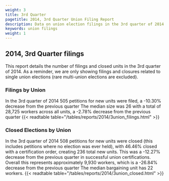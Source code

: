 ```yaml
---
weight: 3
title: 3rd Quarter
pagetitle: 2014, 3rd Quarter Union Filing Report
description: Data on union election filings in the 3rd quarter of 2014
keywords: union filings
weight: 1
---
```


## 2014, 3rd Quarter filings

This report details the number of filings and closed units in the 3rd quarter of 2014. As a reminder, we are only showing filings and closures related to single union elections (rare multi-union elections are excluded).

### Filings by Union
In the 3rd quarter of 2014 505 petitions for new units were filed, a -10.30% decrease from the previous quarter The median size was 26 with a total of 28,725 workers across all units, a -2.78% decrease from the previous quarter
{{< readtable table="/tables/reports/2014/3union_filings.html" >}}

### Closed Elections by Union
In the 3rd quarter of 2014 508 petitions for new units were closed (this includes petitions where no election was ever held), with 46.46% closed with a certification order, creating 236 total new units. This was a -12.27% decrease from the previous quarter in successful union certifications. Overall this represents approximately 9,930 workers, which is a -26.84% decrease from the previous quarter The median bargaining unit has 22 workers.
{{< readtable table="/tables/reports/2014/3union_closed.html" >}}
